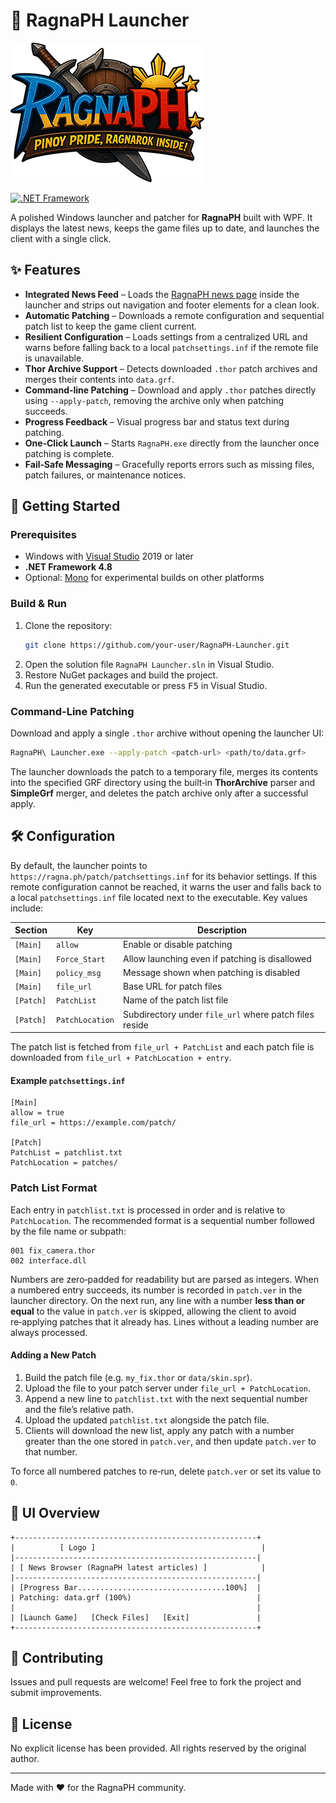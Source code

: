 # 🌟 RagnaPH Launcher

![RagnaPH Logo](RagnaPH%20Launcher/Images/logo.png)

[![.NET Framework](https://img.shields.io/badge/.NET%20Framework-4.8-512BD4?logo=.net)](https://dotnet.microsoft.com/)

A polished Windows launcher and patcher for **RagnaPH** built with WPF. It displays the latest news, keeps the game files up to date, and launches the client with a single click.

## ✨ Features

- **Integrated News Feed** – Loads the [RagnaPH news page](https://ragna.ph/?module=news) inside the launcher and strips out navigation and footer elements for a clean look.
- **Automatic Patching** – Downloads a remote configuration and sequential patch list to keep the game client current.
- **Resilient Configuration** – Loads settings from a centralized URL and warns before falling back to a local `patchsettings.inf` if the remote file is unavailable.
- **Thor Archive Support** – Detects downloaded `.thor` patch archives and merges their contents into `data.grf`.
- **Command-line Patching** – Download and apply `.thor` patches directly using `--apply-patch`, removing the archive only when patching succeeds.
- **Progress Feedback** – Visual progress bar and status text during patching.
- **One‑Click Launch** – Starts `RagnaPH.exe` directly from the launcher once patching is complete.
- **Fail‑Safe Messaging** – Gracefully reports errors such as missing files, patch failures, or maintenance notices.

## 🚀 Getting Started

### Prerequisites

- Windows with [Visual Studio](https://visualstudio.microsoft.com/) 2019 or later
- **.NET Framework 4.8**
- Optional: [Mono](https://www.mono-project.com/) for experimental builds on other platforms

### Build & Run

1. Clone the repository:
   ```bash
   git clone https://github.com/your-user/RagnaPH-Launcher.git
   ```
2. Open the solution file `RagnaPH Launcher.sln` in Visual Studio.
3. Restore NuGet packages and build the project.
4. Run the generated executable or press <kbd>F5</kbd> in Visual Studio.

### Command-Line Patching

Download and apply a single `.thor` archive without opening the launcher UI:

```bash
RagnaPH\ Launcher.exe --apply-patch <patch-url> <path/to/data.grf>
```

The launcher downloads the patch to a temporary file, merges its contents into the specified GRF directory using the built‑in **ThorArchive** parser and **SimpleGrf** merger, and deletes the patch archive only after a successful apply.

## 🛠️ Configuration

By default, the launcher points to `https://ragna.ph/patch/patchsettings.inf` for its behavior settings. If this remote configuration cannot be reached, it warns the user and falls back to a local `patchsettings.inf` file located next to the executable. Key values include:

| Section | Key | Description |
|--------|-----|-------------|
| `[Main]` | `allow` | Enable or disable patching |
| `[Main]` | `Force_Start` | Allow launching even if patching is disallowed |
| `[Main]` | `policy_msg` | Message shown when patching is disabled |
| `[Main]` | `file_url` | Base URL for patch files |
| `[Patch]` | `PatchList` | Name of the patch list file |
| `[Patch]` | `PatchLocation` | Subdirectory under `file_url` where patch files reside |

The patch list is fetched from `file_url + PatchList` and each patch file is downloaded from `file_url + PatchLocation + entry`.

#### Example `patchsettings.inf`

```
[Main]
allow = true
file_url = https://example.com/patch/

[Patch]
PatchList = patchlist.txt
PatchLocation = patches/
```

### Patch List Format

Each entry in `patchlist.txt` is processed in order and is relative to `PatchLocation`. The recommended format is a sequential number followed by the file name or subpath:

```
001 fix_camera.thor
002 interface.dll
```

Numbers are zero‑padded for readability but are parsed as integers. When a numbered entry succeeds, its number is recorded in `patch.ver` in the launcher directory. On the next run, any line with a number **less than or equal** to the value in `patch.ver` is skipped, allowing the client to avoid re‑applying patches that it already has. Lines without a leading number are always processed.

#### Adding a New Patch

1. Build the patch file (e.g. `my_fix.thor` or `data/skin.spr`).
2. Upload the file to your patch server under `file_url + PatchLocation`.
3. Append a new line to `patchlist.txt` with the next sequential number and the file’s relative path.
4. Upload the updated `patchlist.txt` alongside the patch file.
5. Clients will download the new list, apply any patch with a number greater than the one stored in `patch.ver`, and then update `patch.ver` to that number.

To force all numbered patches to re‑run, delete `patch.ver` or set its value to `0`.

## 📸 UI Overview

```
+------------------------------------------------------+
|          [ Logo ]                                     |
|------------------------------------------------------|
| [ News Browser (RagnaPH latest articles) ]            |
|------------------------------------------------------|
| [Progress Bar.................................100%]  |
| Patching: data.grf (100%)                            |
|                                                      |
| [Launch Game]   [Check Files]   [Exit]               |
+------------------------------------------------------+
```

## 🤝 Contributing

Issues and pull requests are welcome! Feel free to fork the project and submit improvements.

## 📜 License

No explicit license has been provided. All rights reserved by the original author.

---
Made with ❤️ for the RagnaPH community.
